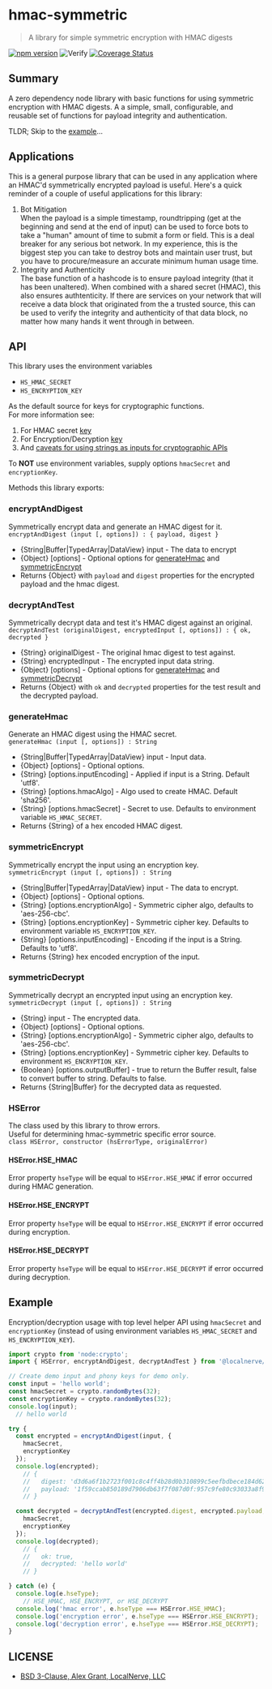 # hmac-symmetric

> A library for simple symmetric encryption with HMAC digests

[![npm version](https://badge.fury.io/js/@localnerve%2Fhmac-symmetric.svg)](https://badge.fury.io/js/@localnerve%2Fhmac-symmetric)
![Verify](https://github.com/localnerve/hmac-symmetric/workflows/Verify/badge.svg)
[![Coverage Status](https://coveralls.io/repos/github/localnerve/hmac-symmetric/badge.svg?branch=main)](https://coveralls.io/github/localnerve/hmac-symmetric?branch=main)

## Summary
A zero dependency node library with basic functions for using symmetric encryption with HMAC digests. A a simple, small, configurable, and reusable set of functions for payload integrity and authentication.  

TLDR; Skip to the [example](#example)...

## Applications
This is a general purpose library that can be used in any application where an HMAC'd symmetrically encrypted payload is useful. Here's a quick reminder of a couple of useful applications for this library:
1. Bot Mitigation  
  When the payload is a simple timestamp, roundtripping (get at the beginning and send at the end of input) can be used to force bots to take a "human" amount of time to submit a form or field. This is a deal breaker for any serious bot network. In my experience, this is the biggest step you can take to destroy bots and maintain user trust, but you have to procure/measure an accurate minimum human usage time.  
2. Integrity and Authenticity  
  The base function of a hashcode is to ensure payload integrity (that it has been unaltered). When combined with a shared secret (HMAC), this also ensures authtenticity. If there are services on your network that will receive a data block that originated from the a trusted source, this can be used to verify the integrity and authenticity of that data block, no matter how many hands it went through in between.  
  
## API
This library uses the environment variables  
  + `HS_HMAC_SECRET`
  + `HS_ENCRYPTION_KEY`

As the default source for keys for cryptographic functions.  
For more information see:  
  1. For HMAC secret [key](https://nodejs.org/api/crypto.html#cryptocreatehmacalgorithm-key-options)
  2. For Encryption/Decryption [key](https://nodejs.org/api/crypto.html#cryptocreatecipherivalgorithm-key-iv-options)
  3. And [caveats for using strings as inputs for cryptographic APIs](https://nodejs.org/api/crypto.html#using-strings-as-inputs-to-cryptographic-apis)

To **NOT** use environment variables, supply options `hmacSecret` and `encryptionKey`.

Methods this library exports:

### encryptAndDigest
Symmetrically encrypt data and generate an HMAC digest for it.  
`encryptAndDigest (input [, options]) : { payload, digest }`  
  * {String|Buffer|TypedArray|DataView} input - The data to encrypt
  * {Object} [options] - Optional options for [generateHmac](#generatehmac) and [symmetricEncrypt](#symmetricencrypt)
  * Returns {Object} with `payload` and `digest` properties for the encrypted payload and the hmac digest.

### decryptAndTest  
Symmetrically decrypt data and test it's HMAC digest against an original.   
`decryptAndTest (originalDigest, encryptedInput [, options]) : { ok, decrypted }`  
  * {String} originalDigest - The original hmac digest to test against.
  * {String} encryptedInput - The encrypted input data string.
  * {Object} [options] - Optional options for [generateHmac](#generatehmac) and [symmetricDecrypt](#symmetricdecrypt)
  * Returns {Object} with `ok` and `decrypted` properties for the test result and the decrypted payload.

### generateHmac
Generate an HMAC digest using the HMAC secret.  
`generateHmac (input [, options]) : String`  
 * {String|Buffer|TypedArray|DataView} input - Input data.
 * {Object} [options] - Optional options.
 * {String} [options.inputEncoding] - Applied if input is a String. Default 'utf8'.
 * {String} [options.hmacAlgo] - Algo used to create HMAC. Default 'sha256'.
 * {String} [options.hmacSecret] - Secret to use. Defaults to environment variable `HS_HMAC_SECRET`.
 * Returns {String} of a hex encoded HMAC digest.

### symmetricEncrypt
Symmetrically encrypt the input using an encryption key.  
`symmetricEncrypt (input [, options]) : String`  
  * {String|Buffer|TypedArray|DataView} input - The data to encrypt.
  * {Object} [options] - Optional options.
  * {String} [options.encryptionAlgo] - Symmetric cipher algo, defaults to 'aes-256-cbc'.
  * {String} [options.encryptionKey] - Symmetric cipher key. Defaults to environment variable `HS_ENCRYPTION_KEY`.
  * {String} [options.inputEncoding] - Encoding if the input is a String. Defaults to 'utf8'.
  * Returns {String} hex encoded encryption of the input.

### symmetricDecrypt
Symmetrically decrypt an encrypted input using an encryption key.  
`symmetricDecrypt (input [, options]) : String`  
  * {String} input - The encrypted data.
  * {Object} [options] - Optional options.
  * {String} [options.encryptionAlgo] - Symmetric cipher algo, defaults to 'aes-256-cbc'.
  * {String} [options.encryptionKey] - Symmetric cipher key. Defaults to environment `HS_ENCRYPTION_KEY`.
  * {Boolean} [options.outputBuffer] - true to return the Buffer result, false to convert buffer to string. Defaults to false.
  * Returns {String|Buffer} for the decrypted data as requested.

### HSError
The class used by this library to throw errors.  
Useful for determining hmac-symmetric specific error source.  
`class HSError, constructor (hsErrorType, originalError)`

#### HSError.HSE_HMAC
Error property `hseType` will be equal to `HSError.HSE_HMAC` if error occurred during HMAC generation.

#### HSError.HSE_ENCRYPT
Error property `hseType` will be equal to `HSError.HSE_ENCRYPT` if error occurred during encryption.

#### HSError.HSE_DECRYPT
Error property `hseType` will be equal to `HSError.HSE_DECRYPT` if error occurred during decryption.

## Example

Encryption/decryption usage with top level helper API using `hmacSecret` and `encryptionKey` (instead of using environment variables `HS_HMAC_SECRET` and `HS_ENCRYPTION_KEY`).

```javascript
import crypto from 'node:crypto';
import { HSError, encryptAndDigest, decryptAndTest } from '@localnerve/hmac-symmetric';

// Create demo input and phony keys for demo only.
const input = 'hello world';
const hmacSecret = crypto.randomBytes(32);
const encryptionKey = crypto.randomBytes(32);  
console.log(input);
  // hello world

try {
  const encrypted = encryptAndDigest(input, {
    hmacSecret,
    encryptionKey
  });
  console.log(encrypted);
    // {
    //   digest: 'd3d6a6f1b2723f001c8c4ff4b28d0b310899c5eefbdbece184d62fcd8a4d712e',
    //   payload: '1f59ccab850189d7906db63f7f087d0f:957c9fe80c93033a8f9a9de0c0d73729'
    // }

  const decrypted = decryptAndTest(encrypted.digest, encrypted.payload, {
    hmacSecret,
    encryptionKey
  });
  console.log(decrypted);
    // { 
    //   ok: true,
    //   decrypted: 'hello world'
    // }

} catch (e) {
  console.log(e.hseType);
    // HSE_HMAC, HSE_ENCRYPT, or HSE_DECRYPT
  console.log('hmac error', e.hseType === HSError.HSE_HMAC);
  console.log('encryption error', e.hseType === HSError.HSE_ENCRYPT);
  console.log('decryption error', e.hseType === HSError.HSE_DECRYPT);
}
```
## LICENSE

* [BSD 3-Clause, Alex Grant, LocalNerve, LLC](LICENSE.md)
